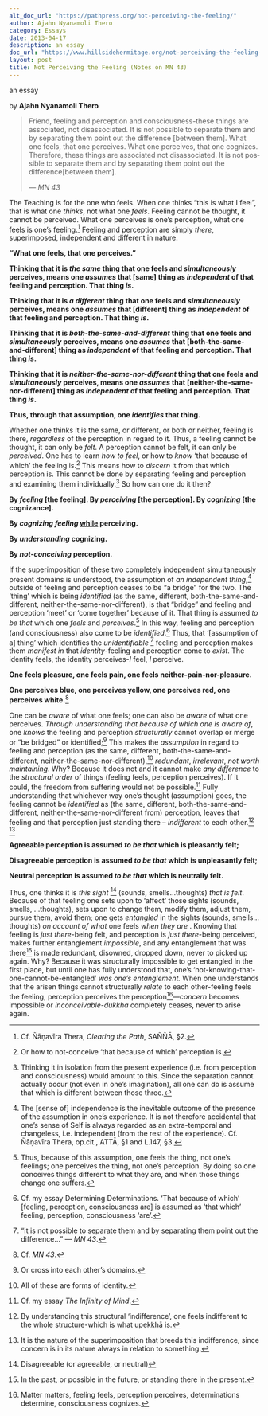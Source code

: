 ```yaml
---
alt_doc_url: "https://pathpress.org/not-perceiving-the-feeling/"
author: Ajahn Nyanamoli Thero
category: Essays
date: 2013-04-17
description: an essay
doc_url: "https://www.hillsidehermitage.org/not-perceiving-the-feeling-notes-on-mn-43/"
layout: post
title: Not Perceiving the Feeling (Notes on MN 43)
---
```


an essay

by **Ajahn Nyanamoli Thero**



<div lang="en">

> Friend, feeling and perception and consciousness-these things are
> associated, not disassociated. It is not possible to separate them and
> by separating them point out the difference \[between them\]. What one
> feels, that one perceives. What one perceives, that one cognizes.
> Therefore, these things are associated not disassociated. It is not
> possible to separate them and by separating them point out the
> difference\[between them\].
>
> — <cite>MN 43</cite>

</div>

The Teaching is for the one who feels. When one thinks “this is what I
feel”, that is what one *thinks*, not what one *feels*. Feeling cannot
be thought, it cannot be perceived. What one perceives is one’s
perception, what one feels is one’s feeling.[^1] Feeling and perception
are simply *there*, superimposed, independent and different in nature.

**“What one feels, that one perceives.”**

**Thinking that it is *the same* thing that one feels and
*simultaneously* perceives, means one *assumes* that \[same\] thing as
*independent* of that feeling and perception. That thing *is*.**

**Thinking that it is *a different* thing that one feels and
*simultaneously* perceives, means one *assumes* that \[different\] thing
as *independent* of that feeling and perception. That thing *is*.**

**Thinking that it is *both-the-same-and-different* thing that one feels
and *simultaneously* perceives, means one *assumes* that
\[both-the-same-and-different\] thing as *independent* of that feeling
and perception. That thing *is*.**

**Thinking that it is *neither-the-same-nor-different* thing that one
feels and *simultaneously* perceives, means one *assumes* that
\[neither-the-same-nor-different\] thing as *independent* of that
feeling and perception. That thing *is*.**

**Thus, through that assumption, one *identifies* that thing.**

Whether one thinks it is the same, or different, or both or neither,
feeling is there, *regardless* of the perception in regard to it. Thus,
a feeling cannot be thought, it can only be *felt*. A perception cannot
be felt, it can only be *perceived*. One has to learn *how to feel*, or
how to *know* ‘that because of which’ the feeling is.[^2] This means how
to *discern* it from that which perception is. This cannot be done by
separating feeling and perception and examining them individually.[^3]
So how can one do it then?

**By *feeling* \[the feeling\]. By *perceiving* \[the perception\]. By
*cognizing* \[the cognizance\].**

**By *cognizing feeling* <u>while</u> perceiving.**

**By *understanding* cognizing.**

**By *not-conceiving* perception.**

If the superimposition of these two completely independent
simultaneously present domains is understood, the assumption of *an
independent thing*,[^4] outside of feeling and perception ceases to be
“a bridge” for the two. The ‘thing’ which is being *identified* (as the
same, different, both-the-same-and-different,
neither-the-same-nor-different), is that “bridge” and feeling and
perception ‘meet’ or ‘come together’ because of it. That thing is
assumed *to be that* which one *feels* and *perceives*.[^5] In this way,
feeling and perception (and consciousness) also come to be
*identified*.[^6] Thus, that ‘\[assumption of a\] thing’ which
identifies the *unidentifiable* [^7] feeling and perception makes them
*manifest in* that *identity*-feeling and perception come to *exist*.
The identity feels, the identity perceives-*I* feel, *I* perceive.

**One feels pleasure, one feels pain, one feels
neither-pain-nor-pleasure.**

**One perceives blue, one perceives yellow, one perceives red, one
perceives white.**[^8]

One can be *aware* of what one feels; one can also be *aware* of what
one perceives. *Through understanding that because of which one is aware
of*, one *knows* the feeling and perception *structurally* cannot
overlap or merge or “be bridged” or identified;[^9] This makes the
*assumption* in regard to feeling and perception (as the same,
different, both-the-same-and-different,
neither-the-same-nor-different),[^10] *redundant*, *irrelevant*, *not
worth maintaining*. Why? Because it does not and it cannot make *any
difference* to the *structural order* of things (feeling feels,
perception perceives). If it could, the freedom from suffering would not
be possible.[^11] Fully understanding that whichever way one’s thought
(assumption) goes, the feeling cannot be *identified* as (the same,
different, both-the-same-and-different, neither-the-same-nor-different
from) perception, leaves that feeling and that perception just standing
there – *indifferent* to each other.[^12] [^13]

**Agreeable perception is assumed *to be that* which is pleasantly
felt;**

**Disagreeable perception is assumed *to be that* which is unpleasantly
felt;**

**Neutral perception is assumed *to be that* which is neutrally felt.**

Thus, one thinks it is *this sight* [^14] (sounds, smells…thoughts)
*that is felt*. Because of that feeling one sets upon to ‘affect’ those
sights (sounds, smells, …thoughts), sets upon to change them, modify
them, adjust them, pursue them, avoid them; one gets *entangled* in the
sights (sounds, smells…thoughts) *on account of what* one feels *when
they are* . Knowing that feeling is *just there*-being felt, and
perception is *just there*-being perceived, makes further entanglement
*impossible*, and any entanglement that was there[^15] is made
redundant, disowned, dropped down, never to picked up again. Why?
Because it was structurally impossible to get entangled in the first
place, but until one has fully understood that, one’s
‘not-knowing-that-one-cannot-be-entangled’ *was one’s entanglement.*
When one understands that the arisen things cannot structurally *relate*
to each other-feeling feels the feeling, perception perceives the
perception[^16]—*concern* becomes impossible or *inconceivable-dukkha*
completely ceases, never to arise again.

[^1]: Cf. Ñāṇavīra Thera, <cite>Clearing the Path</cite>, SAÑÑĀ, §2.

[^2]: Or how to not-conceive ‘that because of which’ perception is.

[^3]: Thinking it in isolation from the present experience (i.e. from
    perception and consciousness) would amount to this. Since the
    separation cannot actually occur (not even in one’s imagination),
    all one can do is assume that which is different between those
    three.

[^4]: The \[sense of\] independence is the inevitable outcome of the
    presence of the assumption in one’s experience. It is not therefore
    accidental that one’s sense of Self is always regarded as an
    extra-temporal and changeless, i.e. independent (from the rest of
    the experience). Cf. Ñāṇavīra Thera, op.cit., ATTĀ, §1 and L.147,
    §3.

[^5]: Thus, because of this assumption, one feels the thing, not one’s
    feelings; one perceives the thing, not one’s perception. By doing so
    one conceives things different to what they are, and when those
    things change one suffers.

[^6]: Cf. my essay Determining Determinations. ‘That because of which’
    \[feeling, perception, consciousness are\] is assumed as ‘that
    which’ feeling, perception, consciousness ‘are’.

[^7]: “It is not possible to separate them and by separating them point
    out the difference…” — <cite>MN 43</cite>.

[^8]: Cf. <cite>MN 43</cite>.

[^9]: Or cross into each other’s domains.

[^10]: All of these are forms of identity.

[^11]: Cf. my essay <cite>The Infinity of Mind</cite>.

[^12]: By understanding this structural ‘indifference’, one feels
    indifferent to the whole structure-which is what upekkhā is.

[^13]: It is the nature of the superimposition that breeds this
    indifference, since concern is in its nature always in relation to
    something.

[^14]: Disagreeable (or agreeable, or neutral)

[^15]: In the past, or possible in the future, or standing there in the
    present.

[^16]: Matter matters, feeling feels, perception perceives,
    determinations determine, consciousness cognizes.
